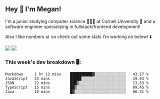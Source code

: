 ## Hey 👋 I'm Megan! 
I'm a junior studying computer science 👩🏻‍💻 at Cornell University 🐻 and a software engineer specializing in fullstack/frontend development!

Also I like numbers 📊 so check out some stats I'm working on below! ⬇️

<img src="https://github-readme-stats.vercel.app/api?username=meganyin13&show_icons=true&hide=stars&count_private=true" />

<img src="https://github-readme-stats.vercel.app/api/top-langs/?username=meganyin13&layout=compact&hide=Jupyter%20Notebook" />

### This week's dev breakdown 🖥:
<!--START_SECTION:waka-->
```text
Markdown     1 hr 12 mins    ██████████▓░░░░░░░░░░░░░░   43.17 % 
JavaScript   33 mins         █████░░░░░░░░░░░░░░░░░░░░   19.93 % 
JSON         22 mins         ███▒░░░░░░░░░░░░░░░░░░░░░   13.53 % 
TypeScript   15 mins         ██▒░░░░░░░░░░░░░░░░░░░░░░   09.45 % 
Java         10 mins         █▓░░░░░░░░░░░░░░░░░░░░░░░   06.31 % 
```
<!--END_SECTION:waka-->